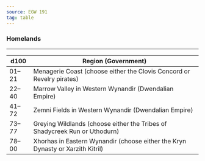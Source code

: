 ```yaml
---
source: EGW 191
tag: table
---
```


### Homelands
---
|d100|Region (Government)|
|----|------------|
|01–21|Menagerie Coast (choose either the Clovis Concord or Revelry pirates)|
|22–40|Marrow Valley in Western Wynandir (Dwendalian Empire)|
|41–72|Zemni Fields in Western Wynandir (Dwendalian Empire)|
|73–77|Greying Wildlands (choose either the Tribes of Shadycreek Run or Uthodurn)|
|78–00|Xhorhas in Eastern Wynandir (choose either the Kryn Dynasty or Xarzith Kitril)|
